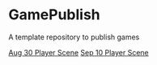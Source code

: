 # GamePublish
A template repository to publish games

[Aug 30 Player Scene](./player_scene2)
[Sep 10 Player Scene](./Space_Rocks)